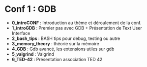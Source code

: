 # Conf 1 : GDB

* **0_introCONF** : Introduction au thème et déroulement de la conf.
* **1_introGDB** : Premier pas avec GDB + Présentation de Text User Interface
* **2_bash_tips** : BASH tips pour debug, testing ou autre
* **3_memory_theory** : théorie sur la mémoire
* **4_GDB** : Gdb avancé, les extensions utiles sur gdb
* **5_valgrind** : Valgrind
* **6_TED-42** : Présentation association TED 42